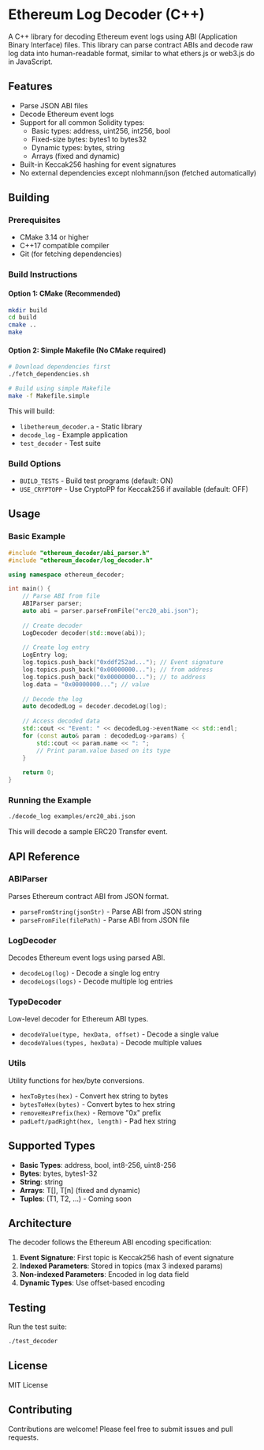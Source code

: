 # Ethereum Log Decoder (C++)

A C++ library for decoding Ethereum event logs using ABI (Application Binary Interface) files. This library can parse contract ABIs and decode raw log data into human-readable format, similar to what ethers.js or web3.js do in JavaScript.

## Features

- Parse JSON ABI files
- Decode Ethereum event logs
- Support for all common Solidity types:
  - Basic types: address, uint256, int256, bool
  - Fixed-size bytes: bytes1 to bytes32
  - Dynamic types: bytes, string
  - Arrays (fixed and dynamic)
- Built-in Keccak256 hashing for event signatures
- No external dependencies except nlohmann/json (fetched automatically)

## Building

### Prerequisites

- CMake 3.14 or higher
- C++17 compatible compiler
- Git (for fetching dependencies)

### Build Instructions

#### Option 1: CMake (Recommended)
```bash
mkdir build
cd build
cmake ..
make
```

#### Option 2: Simple Makefile (No CMake required)
```bash
# Download dependencies first
./fetch_dependencies.sh

# Build using simple Makefile
make -f Makefile.simple
```

This will build:
- `libethereum_decoder.a` - Static library
- `decode_log` - Example application
- `test_decoder` - Test suite

### Build Options

- `BUILD_TESTS` - Build test programs (default: ON)
- `USE_CRYPTOPP` - Use CryptoPP for Keccak256 if available (default: OFF)

## Usage

### Basic Example

```cpp
#include "ethereum_decoder/abi_parser.h"
#include "ethereum_decoder/log_decoder.h"

using namespace ethereum_decoder;

int main() {
    // Parse ABI from file
    ABIParser parser;
    auto abi = parser.parseFromFile("erc20_abi.json");
    
    // Create decoder
    LogDecoder decoder(std::move(abi));
    
    // Create log entry
    LogEntry log;
    log.topics.push_back("0xddf252ad..."); // Event signature
    log.topics.push_back("0x00000000..."); // from address
    log.topics.push_back("0x00000000..."); // to address
    log.data = "0x00000000..."; // value
    
    // Decode the log
    auto decodedLog = decoder.decodeLog(log);
    
    // Access decoded data
    std::cout << "Event: " << decodedLog->eventName << std::endl;
    for (const auto& param : decodedLog->params) {
        std::cout << param.name << ": ";
        // Print param.value based on its type
    }
    
    return 0;
}
```

### Running the Example

```bash
./decode_log examples/erc20_abi.json
```

This will decode a sample ERC20 Transfer event.

## API Reference

### ABIParser

Parses Ethereum contract ABI from JSON format.

- `parseFromString(jsonStr)` - Parse ABI from JSON string
- `parseFromFile(filePath)` - Parse ABI from JSON file

### LogDecoder

Decodes Ethereum event logs using parsed ABI.

- `decodeLog(log)` - Decode a single log entry
- `decodeLogs(logs)` - Decode multiple log entries

### TypeDecoder

Low-level decoder for Ethereum ABI types.

- `decodeValue(type, hexData, offset)` - Decode a single value
- `decodeValues(types, hexData)` - Decode multiple values

### Utils

Utility functions for hex/byte conversions.

- `hexToBytes(hex)` - Convert hex string to bytes
- `bytesToHex(bytes)` - Convert bytes to hex string
- `removeHexPrefix(hex)` - Remove "0x" prefix
- `padLeft/padRight(hex, length)` - Pad hex string

## Supported Types

- **Basic Types**: address, bool, int8-256, uint8-256
- **Bytes**: bytes, bytes1-32
- **String**: string
- **Arrays**: T[], T[n] (fixed and dynamic)
- **Tuples**: (T1, T2, ...) - Coming soon

## Architecture

The decoder follows the Ethereum ABI encoding specification:

1. **Event Signature**: First topic is Keccak256 hash of event signature
2. **Indexed Parameters**: Stored in topics (max 3 indexed params)
3. **Non-indexed Parameters**: Encoded in log data field
4. **Dynamic Types**: Use offset-based encoding

## Testing

Run the test suite:

```bash
./test_decoder
```

## License

MIT License

## Contributing

Contributions are welcome! Please feel free to submit issues and pull requests.